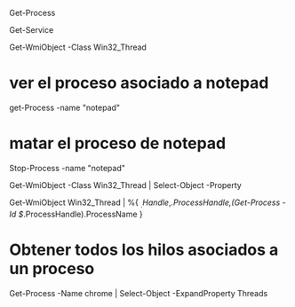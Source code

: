 Get-Process

Get-Service

Get-WmiObject -Class Win32_Thread

# ver el proceso asociado a notepad
get-Process -name "notepad"

# matar el proceso de notepad
Stop-Process -name "notepad"


Get-WmiObject -Class Win32_Thread | Select-Object -Property 





Get-WmiObject Win32_Thread | %{
    $_.Handle,$_.ProcessHandle,(Get-Process -Id $_.ProcessHandle).ProcessName
}

# Obtener todos los hilos asociados a un proceso
Get-Process -Name chrome | Select-Object -ExpandProperty Threads
